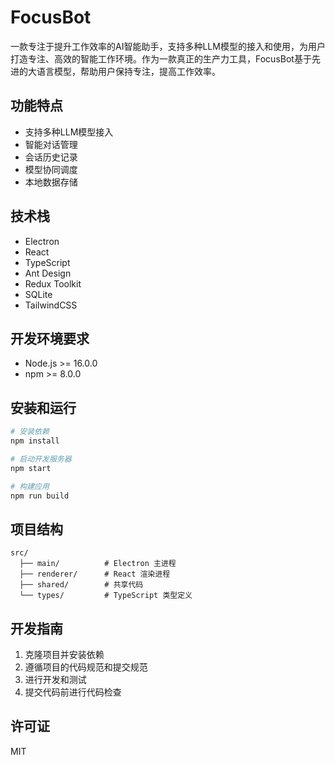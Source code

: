 # FocusBot

一款专注于提升工作效率的AI智能助手，支持多种LLM模型的接入和使用，为用户打造专注、高效的智能工作环境。作为一款真正的生产力工具，FocusBot基于先进的大语言模型，帮助用户保持专注，提高工作效率。

## 功能特点

- 支持多种LLM模型接入
- 智能对话管理
- 会话历史记录
- 模型协同调度
- 本地数据存储

## 技术栈

- Electron
- React
- TypeScript
- Ant Design
- Redux Toolkit
- SQLite
- TailwindCSS

## 开发环境要求

- Node.js >= 16.0.0
- npm >= 8.0.0

## 安装和运行

```bash
# 安装依赖
npm install

# 启动开发服务器
npm start

# 构建应用
npm run build
```

## 项目结构

```
src/
  ├── main/          # Electron 主进程
  ├── renderer/      # React 渲染进程
  ├── shared/        # 共享代码
  └── types/         # TypeScript 类型定义
```

## 开发指南

1. 克隆项目并安装依赖
2. 遵循项目的代码规范和提交规范
3. 进行开发和测试
4. 提交代码前进行代码检查

## 许可证

MIT